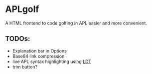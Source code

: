 # APLgolf
A HTML frontend to code golfing in APL easier and more convenient.

## TODOs:
* Explanation bar in Options
* Base64 link compression
* live APL syntax highlighting using [LDT](https://github.com/kueblc/LDT)
* trim button?